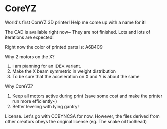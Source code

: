 # CoreYZ
World's first CoreYZ 3D printer! 
Help me come up with a name for it!

The CAD is available right now~
They are not finished. Lots and lots of iterations are expected!

Right now the color of printed parts is: A6B4C9


Why 2 motors on the X?
1. I am planning for an IDEX variant.
2. Make the X beam symmetric in weight distribution
3. To be sure that the acceleration on X and Y is about the same

Why CoreYZ?
1. Keep all motors active during print (save some cost and make the printer run more efficiently~)
2. Better leveling with lying gantry!

License. Let's go with CCBYNCSA for now. However, the files derived from other creators obeys the original license (eg. The snake oil toolhead)